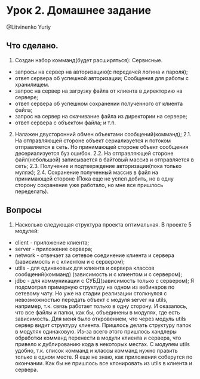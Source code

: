 # Урок 2. Домашнее задание
@Litvinenko Yuriy

## Что сделано.
1. Создан набор комманд(будет расширяться):
 Сервисные.
 - запросы на сервер на авторизацию(с передачей логина и пароля);
 - ответ сервера об успешной авторизации;
 Сообщения для работы с хранилищем.
 - запрос на сервер на загрузку файла от клиента в директорию на сервере;
 - ответ сервера об успешном сохранении полученного от клиента файла;
 - запрос на сервер на скачивание файла из директории на сервере;
 - ответ сервера с объектом файла;
 и т.п.
2. Налажен двусторонний обмен объектами сообщений(комманд);
2.1. На отправляющей стороне объект сериализуется и потоком 
  отправляется в сеть. Но принимающей стороне объект сообщения
  десериализуется буз ошибок.
2.2. На отправляющей стороне файл(небольшой) записывается 
  в байтовый массив и отправляется в сеть;
2.3. Получение и подтверждение авторизации(пока только муляж);
2.4. Сохранение полученный массив в файл на принимающей стороне
(Пока еще не успел добить, но в одну сторону сохранение уже работало,
но мне все пришлось переделать).

## Вопросы
1. Насколько следующая структура проекта оптимальная.
В проекте 5 модулей:
 - client - приложение клиента;
 - server - приложение сервера;
 - network - отвечает за сетевое соединение клиента и сервера
 (зависимость и с клиентом и с сервером);
 - utils - для одинаковых для клиента и сервера классов сообщений(комманд)
 (зависимость и с клиентом и с сервером);
 - jdbc - для коммуникации с СУБД(зависимость только с сервером);
Я подсмотрел примерную структуру на одном из вебинаров по сетевому чату.
Но уже на стадии реализации столкнулся с невозможностью передать объект
с модуля server на utils, например, т.к. связь работает только в одну сторону. 
И оказалось, что все файлы и папки, как бы, объединены в модулях, где есть
зависимость. Для меня было откровением, что через модуль utils сервер видит 
структуру клиента. Пришлось делать структуру папок в модулях одинаковую. 
Из-за всего этого пришлось хандлеры обработки комманд перенести в модули клиента и сервера,
 что привело к дублированию кода в некоторых местах.
С модулем utils удобно, т.к. список комманд и классы комманд нужно править
только в одном месте.
Я еще не знаю, как приложения соберутся по окончании. Как бы не пришлось 
все клонировать из utils в клиента и сервера.
